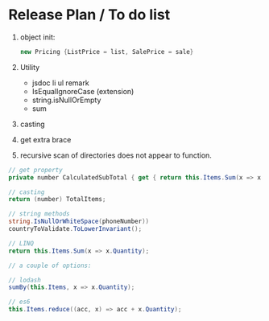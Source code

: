 # Release Plan / To do list

1. object init:

    ```csharp
    new Pricing {ListPrice = list, SalePrice = sale}
    ```

1. Utility
    - jsdoc li ul remark
    - IsEqualIgnoreCase  (extension)
    - string.isNullOrEmpty
    - sum
1. casting
1. get extra brace
1. recursive scan of directories does not appear to function.

```csharp
// get property
private number CalculatedSubTotal { get { return this.Items.Sum(x => x.SubTotal); } }

// casting
return (number) TotalItems;

// string methods
string.IsNullOrWhiteSpace(phoneNumber))
countryToValidate.ToLowerInvariant();

// LINQ
return this.Items.Sum(x => x.Quantity);

// a couple of options:

// lodash
sumBy(this.Items, x => x.Quantity);

// es6
this.Items.reduce((acc, x) => acc + x.Quantity);

```
